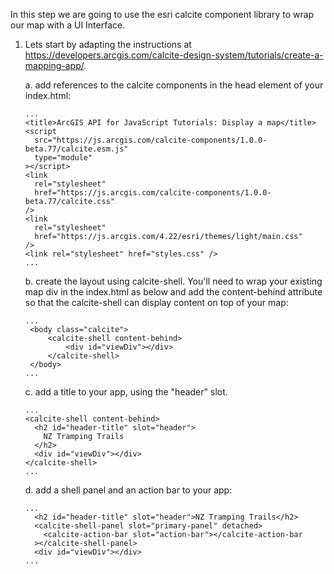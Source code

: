 In this step we are going to use the esri calcite component library to wrap our map with a UI Interface.

1. Lets start by adapting the instructions at https://developers.arcgis.com/calcite-design-system/tutorials/create-a-mapping-app/.

   a. add references to the calcite components in the head element of your index.html:

   ```
   ...
   <title>ArcGIS API for JavaScript Tutorials: Display a map</title>
   <script
     src="https://js.arcgis.com/calcite-components/1.0.0-beta.77/calcite.esm.js"
     type="module"
   ></script>
   <link
     rel="stylesheet"
     href="https://js.arcgis.com/calcite-components/1.0.0-beta.77/calcite.css"
   />
   <link
     rel="stylesheet"
     href="https://js.arcgis.com/4.22/esri/themes/light/main.css"
   />
   <link rel="stylesheet" href="styles.css" />
   ...
   ```

   b. create the layout using calcite-shell. You'll need to wrap your existing map div in the index.html as below and add the content-behind attribute so that the calcite-shell can display content on top of your map:

   ```
   ...
    <body class="calcite">
        <calcite-shell content-behind>
            <div id="viewDiv"></div>
        </calcite-shell>
    </body>
   ...

   ```

   c. add a title to your app, using the "header" slot.

   ```
   ...
   <calcite-shell content-behind>
     <h2 id="header-title" slot="header">
       NZ Tramping Trails
     </h2>
     <div id="viewDiv"></div>
   </calcite-shell>
   ...

   ```

   d. add a shell panel and an action bar to your app:

   ```
   ...
     <h2 id="header-title" slot="header">NZ Tramping Trails</h2>
     <calcite-shell-panel slot="primary-panel" detached>
       <calcite-action-bar slot="action-bar"></calcite-action-bar
     ></calcite-shell-panel>
     <div id="viewDiv"></div>
   ...
   ```
